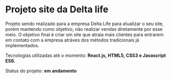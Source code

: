 # Projeto site da Delta life

Projeto sendo realizado para a empresa Delta Life para atualizar o seu site, porém mantendo como objetivo, não realizar vendas diretamente por esse meio. 
O objetivo final é criar um site que atraía mais clientes para entrarem em contato com a empresa atráves dos métodos tradicionais já implementados. 

Tecnologias utilizadas até o momento: **React.js, HTML5, CSS3 e Javascript ES6.**

Status do projeto: **em andamento**
